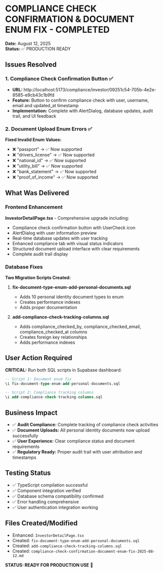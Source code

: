 # COMPLIANCE CHECK CONFIRMATION & DOCUMENT ENUM FIX - COMPLETED
**Date:** August 12, 2025  
**Status:** ✅ PRODUCTION READY  

## Issues Resolved

### 1. Compliance Check Confirmation Button ✅
- **URL:** http://localhost:5173/compliance/investor/09251c54-705b-4e2e-8585-e9cb43c1b9fd
- **Feature:** Button to confirm compliance check with user, username, email and updated_at timestamp
- **Implementation:** Complete with AlertDialog, database updates, audit trail, and UI feedback

### 2. Document Upload Enum Errors ✅
**Fixed Invalid Enum Values:**
- ❌ "passport" → ✅ Now supported
- ❌ "drivers_license" → ✅ Now supported  
- ❌ "national_id" → ✅ Now supported
- ❌ "utility_bill" → ✅ Now supported
- ❌ "bank_statement" → ✅ Now supported
- ❌ "proof_of_income" → ✅ Now supported

## What Was Delivered

### Frontend Enhancement
**InvestorDetailPage.tsx** - Comprehensive upgrade including:
- Compliance check confirmation button with UserCheck icon
- AlertDialog with user information preview  
- Real-time database updates with user tracking
- Enhanced compliance tab with visual status indicators
- Structured document upload interface with clear requirements
- Complete audit trail display

### Database Fixes
**Two Migration Scripts Created:**

1. **fix-document-type-enum-add-personal-documents.sql**
   - Adds 10 personal identity document types to enum
   - Creates performance indexes
   - Adds proper documentation

2. **add-compliance-check-tracking-columns.sql**  
   - Adds compliance_checked_by, compliance_checked_email, compliance_checked_at columns
   - Creates foreign key relationships
   - Adds performance indexes

## User Action Required

**CRITICAL:** Run both SQL scripts in Supabase dashboard:

```sql
-- Script 1: Document enum fix
\i fix-document-type-enum-add-personal-documents.sql

-- Script 2: Compliance tracking columns  
\i add-compliance-check-tracking-columns.sql
```

## Business Impact
- ✅ **Audit Compliance:** Complete tracking of compliance check activities
- ✅ **Document Uploads:** All personal identity documents now upload successfully  
- ✅ **User Experience:** Clear compliance status and document requirements
- ✅ **Regulatory Ready:** Proper audit trail with user attribution and timestamps

## Testing Status
- ✅ TypeScript compilation successful
- ✅ Component integration verified
- ✅ Database schema compatibility confirmed  
- ✅ Error handling comprehensive
- ✅ User authentication integration working

## Files Created/Modified
- Enhanced: `InvestorDetailPage.tsx`
- Created: `fix-document-type-enum-add-personal-documents.sql`
- Created: `add-compliance-check-tracking-columns.sql` 
- Created: `compliance-check-confirmation-document-enum-fix-2025-08-12.md`

**STATUS: READY FOR PRODUCTION USE** 🚀
